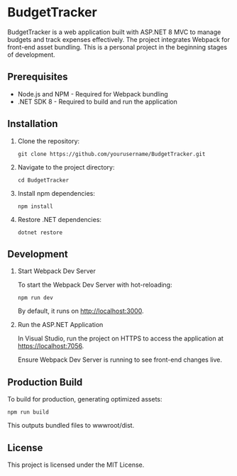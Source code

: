 # BudgetTracker

BudgetTracker is a web application built with ASP.NET 8 MVC to manage budgets and track expenses effectively. The project integrates Webpack for front-end asset bundling. This is a personal project in the beginning stages of development.

## Prerequisites

- Node.js and NPM - Required for Webpack bundling
- .NET SDK 8 - Required to build and run the application

## Installation

1) Clone the repository: 

	`git clone https://github.com/yourusername/BudgetTracker.git`

2) Navigate to the project directory:

	`cd BudgetTracker`

3) Install npm dependencies:

	`npm install`

4) Restore .NET dependencies:

	`dotnet restore`

## Development

1) Start Webpack Dev Server

	To start the Webpack Dev Server with hot-reloading:

	`npm run dev`

	By default, it runs on [http://localhost:3000](http://localhost:3000).

2) Run the ASP.NET Application

	In Visual Studio, run the project on HTTPS to access the application at [https://localhost:7056](https://localhost:7056). 

	Ensure Webpack Dev Server is running to see front-end changes live.

## Production Build

To build for production, generating optimized assets:

`npm run build`

This outputs bundled files to wwwroot/dist.

## License
This project is licensed under the MIT License.
